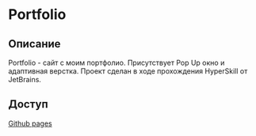 # Portfolio

## Описание
Portfolio - сайт с моим портфолио. Присутствует Pop Up окно и адаптивная верстка. Проект сделан в ходе прохождения HyperSkill от JetBrains.

## Доступ
[Github pages](https://xeniasv.github.io/Portfolio/)
